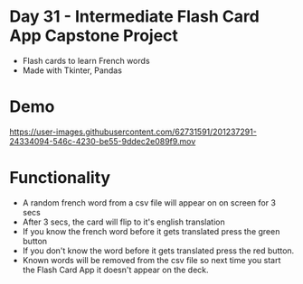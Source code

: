# Day 31 - Intermediate Flash Card App Capstone Project
- Flash cards to learn French words
- Made with Tkinter, Pandas

# Demo
https://user-images.githubusercontent.com/62731591/201237291-24334094-546c-4230-be55-9ddec2e089f9.mov

# Functionality
- A random french word  from a csv file will appear on on screen for 3 secs
- After 3 secs, the card will flip to it's english translation
- If you know the french word before it gets translated press the green button
- If you don't know the word before it gets translated press the red button.
- Known words will be removed from the csv file so next time you start the Flash Card App it doesn't appear on the deck.
